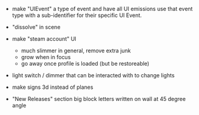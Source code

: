 - make "UIEvent" a type of event and have all UI emissions use that event type with a sub-identifier for their specific UI Event.

- "dissolve" in scene

- make "steam account" UI
    - much slimmer in general, remove extra junk
    - grow when in focus
    - go away once profile is loaded (but be restoreable)

- light switch / dimmer that can be interacted with to change lights

- make signs 3d instead of planes

- "New Releases" section
big block letters
written on wall at 45 degree angle